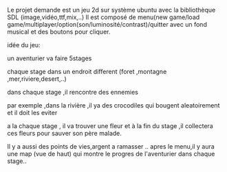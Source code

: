 Le projet demande est un jeu 2d sur système ubuntu avec la bibliothèque SDL (image,vidéo,ttf,mix,..) Il est composé de menu(new game/load game/multiplayer/option(son/luminosité/contrast)/quitter avec un fond musical et des boutons pour cliquer.

idée du jeu:

un aventurier va faire 5stages

chaque stage dans un endroit different (foret ,montagne ,mer,riviere,desert,..)

dans chaque stage ,il rencontre des ennemies

par exemple ,dans la rivière ,il ya des crocodiles qui bougent aleatoirement et il doit les eviter

a la chaque stage , il va trouver une fleur et à la fin du stage ,il collectera ces fleurs pour sauver son père malade.

Il y a aussi des points de vies,argent a ramasser .. apres le menu,il y aura une map (vue de haut) qui montre le progres de l'aventurier dans chaque stage..
